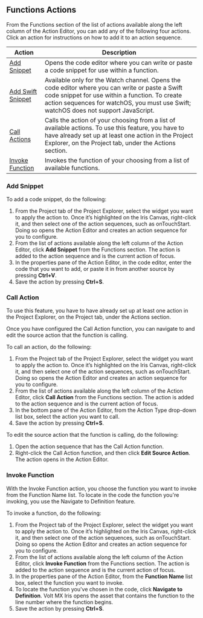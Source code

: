                          


Functions Actions
-----------------

From the Functions section of the list of actions available along the left column of the Action Editor, you can add any of the following four actions. Click an action for instructions on how to add it to an action sequence.

  
| Action | Description |
| --- | --- |
| [Add Snippet](#add-snippet) | Opens the code editor where you can write or paste a code snippet for use within a function. |
| [Add Swift Snippet](#AddSwiftSnippet) | Available only for the Watch channel. Opens the code editor where you can write or paste a Swift code snippet for use within a function. To create action sequences for watchOS, you must use Swift; watchOS does not support JavaScript. |
| [Call Actions](#call-action) | Calls the action of your choosing from a list of available actions. To use this feature, you have to have already set up at least one action in the Project Explorer, on the Project tab, under the Actions section. |
| [Invoke Function](#invoke-function) | Invokes the function of your choosing from a list of available functions. |

### Add Snippet

To add a code snippet, do the following:

1.  From the Project tab of the Project Explorer, select the widget you want to apply the action to. Once it’s highlighted on the Iris Canvas, right-click it, and then select one of the action sequences, such as onTouchStart. Doing so opens the Action Editor and creates an action sequence for you to configure.
2.  From the list of actions available along the left column of the Action Editor, click **Add Snippet** from the Functions section. The action is added to the action sequence and is the current action of focus.
3.  In the properties pane of the Action Editor, in the code editor, enter the code that you want to add, or paste it in from another source by pressing **Ctrl+V**.
4.  Save the action by pressing **Ctrl+S**.

### Call Action

To use this feature, you have to have already set up at least one action in the Project Explorer, on the Project tab, under the Actions section.

Once you have configured the Call Action function, you can navigate to and edit the source action that the function is calling.

To call an action, do the following:

1.  From the Project tab of the Project Explorer, select the widget you want to apply the action to. Once it’s highlighted on the Iris Canvas, right-click it, and then select one of the action sequences, such as onTouchStart. Doing so opens the Action Editor and creates an action sequence for you to configure.
2.  From the list of actions available along the left column of the Action Editor, click **Call Action** from the Functions section. The action is added to the action sequence and is the current action of focus.
3.  In the bottom pane of the Action Editor, from the Action Type drop-down list box, select the action you want to call.
4.  Save the action by pressing **Ctrl+S**.

To edit the source action that the function is calling, do the following:

1.  Open the action sequence that has the Call Action function.
2.  Right-click the Call Action function, and then click **Edit Source Action**. The action opens in the Action Editor.

### Invoke Function

With the Invoke Function action, you choose the function you want to invoke from the Function Name list. To locate in the code the function you're invoking, you use the Navigate to Definition feature.

To invoke a function, do the following:

1.  From the Project tab of the Project Explorer, select the widget you want to apply the action to. Once it’s highlighted on the Iris Canvas, right-click it, and then select one of the action sequences, such as onTouchStart. Doing so opens the Action Editor and creates an action sequence for you to configure.
2.  From the list of actions available along the left column of the Action Editor, click **Invoke Function** from the Functions section. The action is added to the action sequence and is the current action of focus.
3.  In the properties pane of the Action Editor, from the **Function Name** list box, select the function you want to invoke.
4.  To locate the function you've chosen in the code, click **Navigate to Definition**. Volt MX Iris opens the asset that contains the function to the line number where the function begins.
5.  Save the action by pressing **Ctrl+S**.
